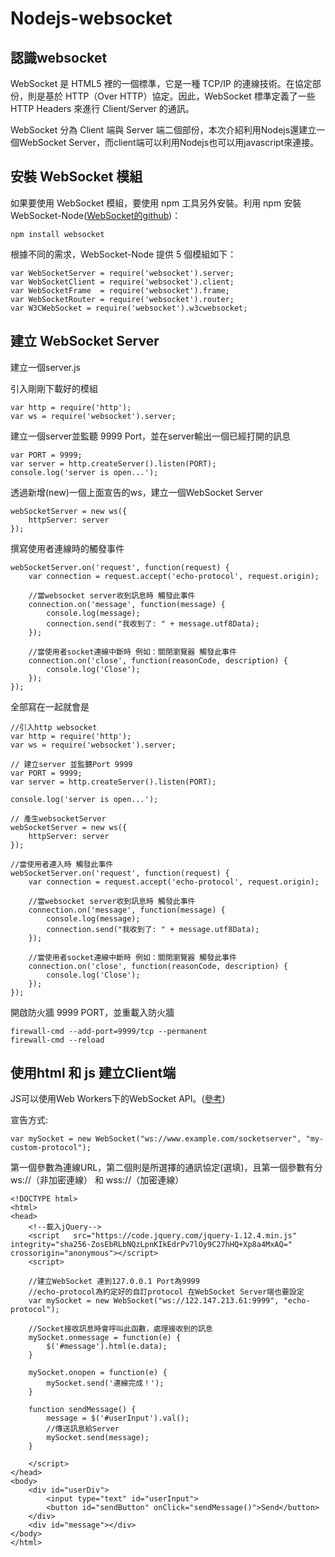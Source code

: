 # Nodejs-websocket

## 認識websocket

WebSocket 是 HTML5 裡的一個標準，它是一種 TCP/IP 的連線技術。在協定部份，則是基於 HTTP（Over HTTP）協定。因此，WebSocket 標準定義了一些 HTTP Headers 來進行 Client/Server 的通訊。

WebSocket 分為 Client 端與 Server 端二個部份，本次介紹利用Nodejs還建立一個WebSocket Server，而client端可以利用Nodejs也可以用javascript來連接。

## 安裝 WebSocket 模組

如果要使用 WebSocket 模組，要使用 npm 工具另外安裝。利用 npm 安裝 WebSocket-Node(<a href="https://github.com/theturtle32/WebSocket-Node">WebSocket的github</a>)：
```
npm install websocket
```

根據不同的需求，WebSocket-Node 提供 5 個模組如下：
```
var WebSocketServer = require('websocket').server;
var WebSocketClient = require('websocket').client;
var WebSocketFrame  = require('websocket').frame;
var WebSocketRouter = require('websocket').router;
var W3CWebSocket = require('websocket').w3cwebsocket;
```

## 建立 WebSocket Server

建立一個server.js

引入剛剛下載好的模組
```
var http = require('http');
var ws = require('websocket').server;
```

建立一個server並監聽 9999 Port，並在server輸出一個已經打開的訊息
```
var PORT = 9999;
var server = http.createServer().listen(PORT);
console.log('server is open...');
```

透過新增(new)一個上面宣告的ws，建立一個WebSocket Server
```
webSocketServer = new ws({
    httpServer: server
});
```

撰寫使用者連線時的觸發事件
```
webSocketServer.on('request', function(request) {
    var connection = request.accept('echo-protocol', request.origin);

    //當websocket server收到訊息時 觸發此事件
    connection.on('message', function(message) {
        console.log(message);
        connection.send("我收到了: " + message.utf8Data);
    });

    //當使用者socket連線中斷時 例如：關閉瀏覽器 觸發此事件
    connection.on('close', function(reasonCode, description) {
        console.log('Close');
    });
});
```

全部寫在一起就會是
```
//引入http websocket
var http = require('http');
var ws = require('websocket').server;

// 建立server 並監聽Port 9999
var PORT = 9999;
var server = http.createServer().listen(PORT);

console.log('server is open...');

// 產生websocketServer
webSocketServer = new ws({
    httpServer: server
});

//當使用者連入時 觸發此事件
webSocketServer.on('request', function(request) {
    var connection = request.accept('echo-protocol', request.origin);

    //當websocket server收到訊息時 觸發此事件
    connection.on('message', function(message) {
        console.log(message);
        connection.send("我收到了: " + message.utf8Data);
    });

    //當使用者socket連線中斷時 例如：關閉瀏覽器 觸發此事件
    connection.on('close', function(reasonCode, description) {
        console.log('Close');
    });
});
```

開啟防火牆 9999 PORT，並重載入防火牆
```
firewall-cmd --add-port=9999/tcp --permanent
firewall-cmd --reload
```

## 使用html 和 js 建立Client端

JS可以使用Web Workers下的WebSocket API。(<a href="https://developer.mozilla.org/zh-TW/docs/WebSockets/Writing_WebSocket_client_applications">參考</a>)

宣告方式:
```
var mySocket = new WebSocket("ws://www.example.com/socketserver", "my-custom-protocol");
```
第一個參數為連線URL，第二個則是所選擇的通訊協定(選填)，且第一個參數有分ws://（非加密連線） 和 wss://（加密連線）

```
<!DOCTYPE html>
<html>
<head>
	<!--載入jQuery-->
	<script   src="https://code.jquery.com/jquery-1.12.4.min.js"   integrity="sha256-ZosEbRLbNQzLpnKIkEdrPv7lOy9C27hHQ+Xp8a4MxAQ="   crossorigin="anonymous"></script>
	<script>

	//建立WebSocket 連到127.0.0.1 Port為9999
	//echo-protocol為約定好的自訂protocol 在WebSocket Server端也要設定
	var mySocket = new WebSocket("ws://122.147.213.61:9999", "echo-protocol");

	//Socket接收訊息時會呼叫此函數，處理接收到的訊息
	mySocket.onmessage = function(e) {
		$('#message').html(e.data);
	}

	mySocket.onopen = function(e) {
		mySocket.send('連線完成！');
	}

	function sendMessage() {
		message = $('#userInput').val();
		//傳送訊息給Server
		mySocket.send(message);
	}

	</script>
</head>
<body>
	<div id="userDiv">
		<input type="text" id="userInput">
		<button id="sendButton" onClick="sendMessage()">Send</button>
	</div>
	<div id="message"></div>
</body>
</html>
```
